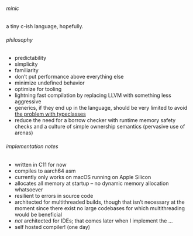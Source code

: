 ###### minic

a tiny c-ish language, hopefully.

###### philosophy

- predictability
- simplicity
- familiarity
- don’t put performance above everything else
- minimize undefined behavior
- optimize for tooling
- lightning fast compilation by replacing LLVM
  with something less aggressive
- generics, if they end up in the language,
  should be very limited
  to avoid [the problem with typeclasses](https://github.com/fsharp/fslang-suggestions/issues/243#issuecomment-916079347)
- reduce the need for a borrow checker
  with runtime memory safety checks
  and a culture of simple ownership semantics
  (pervasive use of arenas)

###### implementation notes

- written in C11 for now
- compiles to aarch64 asm
- currently only works on macOS running on Apple Silicon
- allocates all memory at startup –
  no dynamic memory allocation whatsoever
- resilient to errors in source code
- architected for multithreaded builds,
  though that isn’t necessary at the moment
  since there exist no large codebases
  for which multithreading would be beneficial
- _not_ architected for IDEs;
  that comes later when I implement the ...
- self hosted compiler! (one day)
